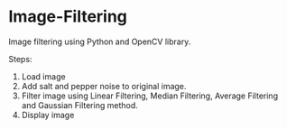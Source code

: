 # Image-Filtering
Image filtering using Python and OpenCV library.


Steps: 

  1. Load image
  2. Add salt and pepper noise to original image.
  3. Filter image using Linear Filtering, Median Filtering, Average Filtering and Gaussian Filtering method.
  4. Display image
